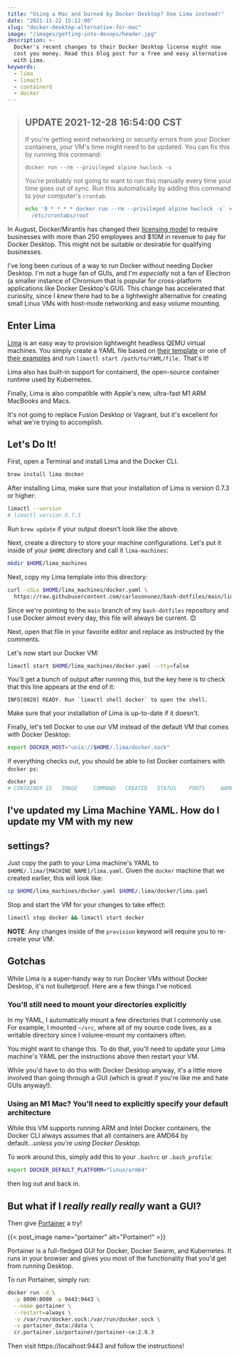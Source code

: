```yaml
---
title: "Using a Mac and burned by Docker Desktop? Use Lima instead!"
date: "2021-11-22 15:12:00"
slug: "docker-desktop-alternative-for-mac"
image: "/images/getting-into-devops/header.jpg"
description: >-
  Docker's recent changes to their Docker Desktop license might now
  cost you money. Read this blog post for a free and easy alternative
  with Lima.
keywords:
  - lima
  - limactl
  - containerd
  - docker
---
```


> ## UPDATE 2021-12-28 16:54:00 CST
>
> If you're getting weird networking or security errors from your Docker
> containers, your VM's time might need to be updated. You can fix this
> by running this command:
>
> `docker run --rm --privileged alpine hwclock -s`
>
> You're probably not going to want to run this manually every time
> your time goes out of sync. Run this automatically by adding this command
> to your computer's `crontab`:
>
> ```sh
> echo '0 * * * * docker run --rm --privileged alpine hwclock -s` > \
>   /etc/crontabs/root
> ```

In August, Docker/Mirantis has changed their [licensing
model](https://www.docker.com/blog/updating-product-subscriptions/) to require
businesses with more than 250 employees and $10M in revenue to pay for Docker Desktop.
This might not be suitable or desirable for qualifying businesses.

I've long been curious of a way to run Docker without needing Docker Desktop.
I'm not a huge fan of GUIs, and I'm _especially_ not a fan of Electron
(a smaller instance of Chromium that is popular for cross-platform
applications like Docker Desktop's GUI). This change has accelerated that
curiosity, since I _knew_ there had to be a lightweight alternative for
creating small Linux VMs with host-mode networking and easy volume mounting.

## Enter Lima

[Lima](https://github.com/lima-vm/lima) is an easy way to provision lightweight
headless QEMU virtual machines. You simply create a YAML file based on
[their
template](https://github.com/lima-vm/lima/blob/master/pkg/limayaml/default.yaml)
or one of [their
examples](https://github.com/lima-vm/lima/blob/master/examples/) and run
`limactl start /path/to/YAML/file.` That's it!

Lima also has built-in support for containerd, the open-source container
runtime used by Kubernetes.

Finally, Lima is also compatible with Apple's new, ultra-fast M1 ARM MacBooks
and Macs.

It's not going to replace Fusion Desktop or Vagrant, but it's excellent
for what we're trying to accomplish.

## Let's Do It!

First, open a Terminal and install Lima and the Docker CLI.

```sh
brew install lima docker
```

After installing Lima, make sure that your installation of Lima is version 0.7.3
or higher:

```sh
limactl --version
# limactl version 0.7.3
```

Run `brew update` if your output doesn't look like the above.

Next, create a directory to store your machine configurations. Let's put
it inside of your `$HOME` directory and call it `lima-machines`:

```sh
mkdir $HOME/lima_machines
```

Next, copy my Lima template into this directory:

```sh
curl -sSLo $HOME/lima_machines/docker.yaml \
  https://raw.githubusercontent.com/carlosonunez/bash-dotfiles/main/lima_machine.yaml
```

Since we're pointing to the `main` branch of my `bash-dotfiles` repository and
I use Docker almost every day, this file will always be current. 😊

Next, open that file in your favorite editor and replace as instructed by the
comments.

Let's now start our Docker VM:

```sh
limactl start $HOME/lima_machines/docker.yaml --tty=false
```

You'll get a bunch of output after running this, but the key here is to check
that this line appears at the end of it:

```
INFO[0020] READY. Run `limactl shell docker` to open the shell.
```

Make sure that your installation of Lima is up-to-date if it doesn't.

Finally, let's tell Docker to use our VM instead of the default VM that comes
with Docker Desktop:

```sh
export DOCKER_HOST="unix://$HOME/.lima/docker.sock"
```

If everything checks out, you should be able to list Docker containers
with `docker ps`:

```sh
docker ps
# CONTAINER ID   IMAGE     COMMAND   CREATED   STATUS    PORTS     NAMES
```

## I've updated my Lima Machine YAML. How do I update my VM with my new
## settings?

Just copy the path to your Lima machine's YAML to
`$HOME/.lima/[MACHINE_NAME]/lima.yaml`. Given the `docker` machine that we
created earlier, this will look like:

```sh
cp $HOME/lima_machines/docker.yaml $HOME/.lima/docker/lima.yaml
```

Stop and start the VM for your changes to take effect:

```sh
limactl stop docker && limactl start docker
```

**NOTE**: Any changes inside of the `provision` keyword will require you to
re-create your VM.

## Gotchas

While Lima is a super-handy way to run Docker VMs without Docker Desktop,
it's not bulletproof. Here are a few things I've noticed.

### You'll still need to mount your directories explicitly

In my YAML, I automatically mount a few directories that I commonly use.
For example, I mounted `~/src`, where all of my source code lives, as a
writable directory since I volume-mount my containers often.

You might want to change this. To do that, you'll need to update your
Lima machine's YAML per the instructions above then restart your VM.

While you'd have to do this with Docker Desktop anyway, it's a little more
involved than going through a GUI (which is great if you're like me
and hate GUIs anyway!).

### Using an M1 Mac? You'll need to explicitly specify your default architecture

While this VM supports running ARM and Intel Docker containers, the Docker CLI
always assumes that all containers are AMD64 by default..._unless you're using
Docker Desktop_.

To work around this, simply add this to your `.bashrc` or `.bash_profile`:

```sh
export DOCKER_DEFAULT_PLATFORM="linux/arm64"
```

then log out and back in.

## But what if I _really really really_ want a GUI?

Then give [Portainer](https://github.com/portainer/portainer) a try!

{{< post_image name="portainer" alt="Portainer!" >}}

Portainer is a full-fledged GUI for Docker, Docker Swarm, and Kubernetes. It
runs in your browser and gives you most of the functionality that you'd
get from running Desktop.

To run Portainer, simply run:

```sh
docker run -d \
  -p 8000:8000 -p 9443:9443 \
  --name portainer \
  --restart=always \
  -v /var/run/docker.sock:/var/run/docker.sock \
  -v portainer_data:/data \
  cr.portainer.io/portainer/portainer-ce:2.9.3
```

Then visit https://localhost:9443 and follow the instructions!
